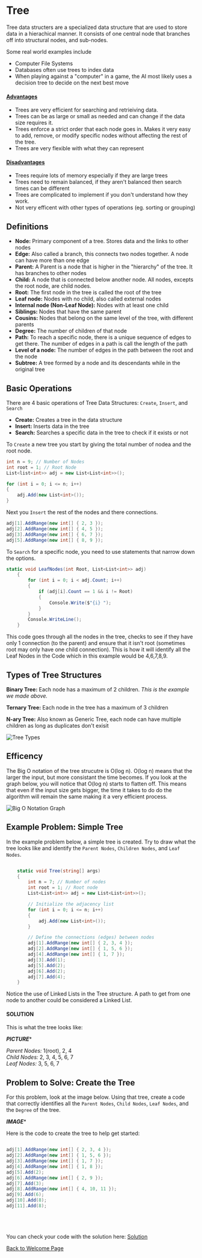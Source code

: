 # Tree

Tree data structers are a specialized data structure that are used to store data in a hierachical manner. It consists of one central node that branches off into structural nodes, and sub-nodes. 

Some real world examples include
- Computer File Systems
- Databases often use trees to index data 
- When playing against a "computer" in a game, the AI most likely uses a decision tree to decide on the next best move


#### <ins>Advantages
- Trees are very efficient for searching and retrieiving data.
- Trees can be as large or small as needed and can change if the data size requires it.
- Trees enforce a strict order that each node goes in. Makes it very easy to add, remove, or modify specific nodes without 
affecting the rest of the tree.
- Trees are very flexible with what they can represent
 
#### <ins>Disadvantages
- Trees require lots of memory especially if they are large trees
- Trees need to remain balanced, if they aren't balanced then search times can be different
- Trees are complicated to implement if you don't understand how they work.
- Not very efficent with other types of operations (eg. sorting or grouping)



## Definitions

- **Node:** Primary component of a tree. Stores data and the links to other nodes
- **Edge:** Also called a branch, this connects two nodes together. A node can have more than one edge
- **Parent:** A Parent is a node that is higher in the "hierarchy" of the tree. It has branches to other nodes
- **Child:** A node that is connected below another node. All nodes, excepts the root node, are child nodes.
- **Root:** The first node in the tree is called the root of the tree
- **Leaf node:** Nodes with no child, also called external nodes
- **Internal node (Non-Leaf Node):** Nodes with at least one child
- **Siblings:** Nodes that have the same parent
- **Cousins:** Nodes that belong on the same level of the tree, with different parents
- **Degree:** The number of children of that node
- **Path:** To reach a specific node, there is a unique sequence of edges to get there. The number of edges in a path is call the length of the path
- **Level of a node:** The number of edges in the path between the root and the node
- **Subtree:** A tree formed by a node and its descendants while in the original tree

## Basic Operations

There are 4 basic operations of Tree Data Structures: `Create`, `Insert`, and `Search`
- **Create:** Creates a tree in the data structure
- **Insert:** Inserts data in the tree
- **Search:** Searches a specific data in the tree to check if it exists or not

To `Create` a new tree you start by giving the total number of nodea and the root node. 

```csharp
int n = 9; // Number of Nodes
int root = 1; // Root Node
List<list<int>> adj = new List<List<int>>();

for (int i = 0; i <= n; i++)
{
    adj.Add(new List<int>());
}
```

Next you `Insert` the rest of the nodes and there connections.

```csharp
adj[1].AddRange(new int[] { 2, 3 });
adj[2].AddRange(new int[] { 4, 5 });
adj[3].AddRange(new int[] { 6, 7 });
adj[5].AddRange(new int[] { 8, 9 });
```


To `Search` for a specific node, you need to use statements that narrow down the options.

```csharp
static void LeafNodes(int Root, List<List<int>> adj)
    {
        for (int i = 0; i < adj.Count; i++)
        {
            if (adj[i].Count == 1 && i != Root)
            {
                Console.Write($"{i} ");
            }
        }
        Console.WriteLine();
    }
```
This code goes through all the nodes in the tree, checks to see if they have only 1 connection (to the parent) and ensure that it isn't root (sometimes root may only have one child connection). This is how it will identify all the Leaf Nodes in the Code which in this example would be 4,6,7,8,9.




## Types of Tree Structures

**Binary Tree:** Each node has a maximum of 2 children. *This is the example we made above.*

**Ternary Tree:** Each node in the tree has a maximum of 3 children

**N-ary Tree:** Also known as Generic Tree, each node can have multiple children as long as duplicates don't exisit



![Tree Types](Trees.png)




## Efficency

The Big O notation of the tree strucutre is O(log n). O(log n) means that the larger the input, but more consistant the time becomes. If you look at the graph below, you will notice that O(log n) starts to flatten off. This means that even if the input size gets bigger, the time it takes to do do the algorithm will remain the same making it a very efficient process.


![Big O Notation Graph](O(logn).png)

## Example Problem: Simple Tree

In the example problem below, a simple tree is created. Try to draw what the tree looks like and identify the `Parent Nodes`, `Children Nodes`, and `Leaf Nodes`.

```csharp

    static void Tree(string[] args)
    {
        int n = 7; // Number of nodes
        int root = 1; // Root node
        List<List<int>> adj = new List<List<int>>();

        // Initialize the adjacency list
        for (int i = 0; i <= n; i++)
        {
            adj.Add(new List<int>());
        }

        // Define the connections (edges) between nodes
        adj[1].AddRange(new int[] { 2, 3, 4 });
        adj[2].AddRange(new int[] { 1, 5, 6 });
        adj[4].AddRange(new int[] { 1, 7 });
        adj[3].Add(1);
        adj[5].Add(2);
        adj[6].Add(2);
        adj[7].Add(4); 
    }

```

Notice the use of Linked Lists in the Tree structure. A path to get from one node to another could be considered a Linked List.



#### **SOLUTION**
This is what the tree looks like:

***PICTURE****


*Parent Nodes:* 1(root), 2, 4\
*Child Nodes:* 2, 3, 4, 5, 6, 7\
*Leaf Nodes:* 3, 5, 6, 7



## Problem to Solve: Create the Tree

For this problem, look at the image below. Using that tree, create a code that correctly identifies all the `Parent Nodes`, `Child Nodes`, `Leaf Nodes`, and the `Degree` of the tree.


*****IMAGE******


Here is the code to create the tree to help get started:
```csharp

adj[1].AddRange(new int[] { 2, 3, 4 });
adj[2].AddRange(new int[] { 1, 5, 6 });
adj[3].AddRange(new int[] { 1, 7 });
adj[4].AddRange(new int[] { 1, 8 });
adj[5].Add(2);
adj[6].AddRange(new int[] { 2, 9 });
adj[7].Add(3);
adj[8].AddRange(new int[] { 4, 10, 11 });
adj[9].Add(6);
adj[10].Add(8);
adj[11].Add(8);

```
\
\
\
You can check your code with the solution here: [Solution](Tree)

[Back to Welcome Page](0-welcome.md)

